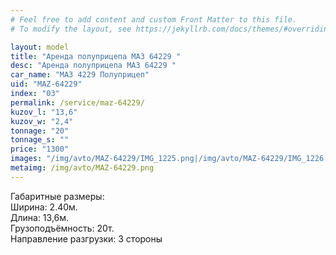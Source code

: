 ```yaml
---
# Feel free to add content and custom Front Matter to this file.
# To modify the layout, see https://jekyllrb.com/docs/themes/#overriding-theme-defaults

layout: model
title: "Аренда полуприцепа МАЗ 64229 "
desc: "Аренда полуприцепа МАЗ 64229 "
car_name: "МАЗ 4229 Полуприцеп"
uid: "MAZ-64229"
index: "03"
permalink: /service/maz-64229/
kuzov_l: "13,6"
kuzov_w: "2,4"
tonnage: "20"
tonnage_s: ""
price: "1300"
images: "/img/avto/MAZ-64229/IMG_1225.png|/img/avto/MAZ-64229/IMG_1226.png"
metaimg: /img/avto/MAZ-64229.png
---
```


Габаритные размеры:  
Ширина: 2.40м.  
Длина: 13,6м.  
Грузоподъёмность: 20т.  
Направление разгрузки: 3 стороны  
